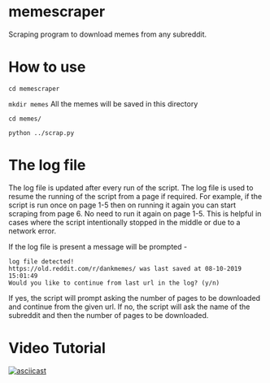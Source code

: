 # memescraper

Scraping program to download memes from any subreddit.

# How to use #

`cd memescraper`

`mkdir memes` All the memes will be saved in this directory

`cd memes/`

`python ../scrap.py`

# The log file #

The log file is updated after every run of the script. The log file is used to resume the running of the script from a page if required. For example, if the script is run once on page 1-5 then on running it again you can start scraping from page 6. No need to run it again on page 1-5. This is helpful in cases where the script intentionally stopped in the middle or due to a network error.

If the log file is present a message will be prompted - 

```
log file detected! 
https://old.reddit.com/r/dankmemes/ was last saved at 08-10-2019 15:01:49
Would you like to continue from last url in the log? (y/n)
```
If yes, the script will prompt asking the number of pages to be downloaded and continue from the given url.
If no, the script will ask the name of the subreddit and then the number of pages to be downloaded.

# Video Tutorial #
[![asciicast](https://asciinema.org/a/273038.png)](https://asciinema.org/a/273038)

